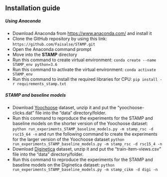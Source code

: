 <!DOCTYPE html>
<html>
<head>

</head>
<body>

<h2>Installation guide</h2>  

<h5>Using Anaconda</h5>
  <ul>
    <li>Download Anaconda from <a href="https://www.anaconda.com/">https://www.anaconda.com/</a> and install it</li>
    <li>Clone the GitHub repository by using this link: <code>https://github.com/Faisalse/STAMP.git</code></li>
    <li>Open the Anaconda command prompt</li>
    <li>Move into the <b>STAMP</b> directory</li>
    <li>Run this command to create virtual environment: <code>conda create --name STAMP_env python=3.6</code></li>
    <li>Run this command to activate the virtual environment: <code>conda activate STAMP_env</code></li>
    <li>Run this command to install the required libraries for CPU: <code>pip install -r requirements_stamp.txt</code></li>
  </ul>
</p>

<h5>STAMP and baseline models</h5>
<ul>
<li>Download <a href="https://www.dropbox.com/sh/n281js5mgsvao6s/AADQbYxSFVPCun5DfwtsSxeda?dl=0" target="_blank">Yoochoose</a> dataset, unzip it and put the “yoochoose-clicks.dat” file into the “data” directory/folder. </li>
<li>Run this command to reproduce the experiments for the STAMP and baseline models on the shorter version of the Yoochoose dataset: <code>python run_experiments_STAMP_baseline_models.py -m stamp_rsc -d rsc15_64 -n</code> and run the following command to create the experiments for the larger version of the Yoochoose dataset <code>python run_experiments_STAMP_baseline_models.py -m stamp_rsc -d rsc15_4 -n</code>  </li>
<li>Download <a href="https://www.dropbox.com/sh/n281js5mgsvao6s/AADQbYxSFVPCun5DfwtsSxeda?dl=0" target="_blank">Diginetica</a> dataset, unzip it and put the “train-item-views.csv” file into the “data” directory/folder. </li>
<li>Run this command to reproduce the experiments for the STAMP and baseline models on the Diginetica dataset: <code>python run_experiments_STAMP_baseline_models.py -m stamp_cikm -d digi -n</code></li> 
</ul>

</body>
</html>  

